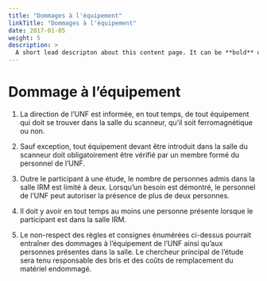```yaml
---
title: "Dommages à l'équipement"
linkTitle: "Dommages à l'équipement"
date: 2017-01-05
weight: 5
description: >
  A short lead descripton about this content page. It can be **bold** or _italic_ and can be split over multiple paragraphs.
---
```


# Dommage à l’équipement

1.  La direction de l’UNF est informée, en tout temps, de tout
équipement qui doit se trouver dans la salle du scanneur, qu’il soit ferromagnétique ou non.

2.  Sauf exception, tout équipement devant être introduit dans la salle du scanneur doit obligatoirement être vérifié par un membre formé du personnel de l’UNF.

3.  Outre le participant à une étude, le nombre de personnes admis dans la salle IRM est limité à deux. Lorsqu’un besoin est démontré, le personnel de l’UNF peut autoriser la présence de plus de deux personnes.

4.  Il doit y avoir en tout temps au moins une personne présente lorsque le participant est dans la salle IRM.

5.  Le non-respect des règles et consignes énumérées ci-dessus pourrait entraîner des dommages à l’équipement de l’UNF ainsi qu’aux personnes présentes dans la salle. Le chercheur principal de l’étude sera tenu responsable des bris et des coûts de remplacement du matériel endommagé.